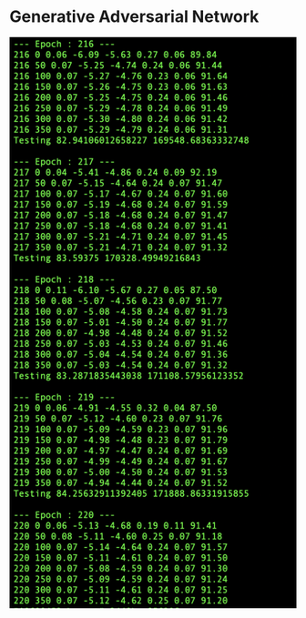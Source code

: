 # Generative Adversarial Network

![alt text](https://github.com/vardhandongre/Deep-Learning/blob/master/GAN/Folder/Progess_GAN.png)
